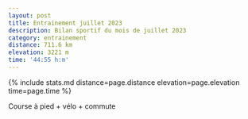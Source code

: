```yaml
---
layout: post
title: Entrainement juillet 2023
description: Bilan sportif du mois de juillet 2023
category: entrainement
distance: 711.6 km
elevation: 3221 m
time: '44:55 h:m'
---
```


{%
  include stats.md
  distance=page.distance
  elevation=page.elevation
  time=page.time
%}

Course à pied + vélo + commute

<!--
vim:spell spelllang=fr
-->
